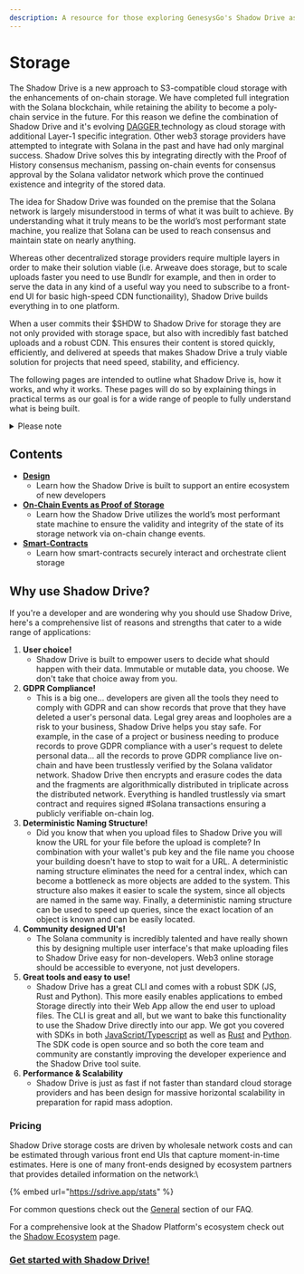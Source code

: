 ```yaml
---
description: A resource for those exploring GenesysGo's Shadow Drive as a storage solution.
---
```


# Storage

The Shadow Drive is a new approach to S3-compatible cloud storage with the enhancements of on-chain storage. We have completed full integration with the Solana blockchain, while retaining the ability to become a poly-chain service in the future. For this reason we define the combination of Shadow Drive and it's evolving [DAGGER ](../dagger.md)technology as cloud storage with additional Layer-1 specific integration. Other web3 storage providers have attempted to integrate with Solana in the past and have had only marginal success. Shadow Drive solves this by integrating directly with the Proof of History consensus mechanism, passing on-chain events for consensus approval by the Solana validator network which prove the continued existence and integrity of the stored data.

The idea for Shadow Drive was founded on the premise that the Solana network is largely misunderstood in terms of what it was built to achieve. By understanding what it truly means to be the world’s most performant state machine, you realize that Solana can be used to reach consensus and maintain state on nearly anything.

Whereas other decentralized storage providers require multiple layers in order to make their solution viable (i.e. Arweave does storage, but to scale uploads faster you need to use Bundlr for example, and then in order to serve the data in any kind of a useful way you need to subscribe to a front-end UI for basic high-speed CDN functionaility), Shadow Drive builds everything in to one platform.

When a user commits their $SHDW to Shadow Drive for storage they are not only provided with storage space, but also with incredibly fast batched uploads and a robust CDN. This ensures their content is stored quickly, efficiently, and delivered at speeds that makes Shadow Drive a truly viable solution for projects that need speed, stability, and efficiency.

The following pages are intended to outline what Shadow Drive is, how it works, and why it works. These pages will do so by explaining things in practical terms as our goal is for a wide range of people to fully understand what is being built.

<details>

<summary>Please note</summary>

_This resource assumes some basic knowledge of GenesysGo and the Solana architecture as a whole. If you aren’t familiar with Solana’s architecture, then it is highly recommended to spend some time learning about how Solana validators store “Account State”, what “AccountsDB” is, and what goes into the creation of “on-chain accounts.” Please see the Solana Discord (discord.gg/solana) and check out the dev-resources channel to learn more._

</details>

## **Contents**

* [**Design**](design.md)
  * Learn how the Shadow Drive is built to support an entire ecosystem of new developers
* [**On-Chain Events as Proof of Storage**](on-chain-proofs.md)
  * Learn how the Shadow Drive utilizes the world’s most performant state machine to ensure the validity and integrity of the state of its storage network via on-chain change events.
* [**Smart-Contracts**](smart-contracts.md)
  * Learn how smart-contracts securely interact and orchestrate client storage

## **Why use Shadow Drive?**

If you're a developer and are wondering why you should use Shadow Drive, here's a comprehensive list of reasons and strengths that cater to a wide range of applications:

1. **User choice!**
   * Shadow Drive is built to empower users to decide what should happen with their data. Immutable or mutable data, you choose. We don't take that choice away from you.
2. **GDPR Compliance!**
   * This is a big one... developers are given all the tools they need to comply with GDPR and can show records that prove that they have deleted a user's personal data. Legal grey areas and loopholes are a risk to your business, Shadow Drive helps you stay safe. For example, in the case of a project or business needing to produce records to prove GDPR compliance with a user's request to delete personal data... all the records to prove GDPR compliance live on-chain and have been trustlessly verified by the Solana validator network. Shadow Drive then encrypts and erasure codes the data and the fragments are algorithmically distributed in triplicate across the distributed network. Everything is handled trustlessly via smart contract and requires signed #Solana transactions ensuring a publicly verifiable on-chain log.
3. **Deterministic Naming Structure!**
   * Did you know that when you upload files to Shadow Drive you will know the URL for your file before the upload is complete? In combination with your wallet's pub key and the file name you choose your building doesn't have to stop to wait for a URL. A deterministic naming structure eliminates the need for a central index, which can become a bottleneck as more objects are added to the system. This structure also makes it easier to scale the system, since all objects are named in the same way. Finally, a deterministic naming structure can be used to speed up queries, since the exact location of an object is known and can be easily located.
4. **Community designed UI's!**
   * The Solana community is incredibly talented and have really shown this by designing multiple user interface's that make uploading files to Shadow Drive easy for non-developers. Web3 online storage should be accessible to everyone, not just developers.
5. **Great tools and easy to use!**
   * Shadow Drive has a great CLI and comes with a robust SDK (JS, Rust and Python). This more easily enables applications to embed Storage directly into their Web App allow the end user to upload files. The CLI is great and all, but we want to bake this functionality to use the Shadow Drive directly into our app. We got you covered with SDKs in both [JavaScript/Typescript](../../build/shadow-drive/sdk-javascript.md) as well as [Rust](../../build/shadow-drive/sdk-rust.md) and [Python](../../build/shadow-drive/sdk-python.md). The SDK code is open source and so both the core team and community are constantly improving the developer experience and the Shadow Drive tool suite.
6. **Performance & Scalability**
   * Shadow Drive is just as fast if not faster than standard cloud storage providers and has been design for massive horizontal scalability in preparation for rapid mass adoption.

### Pricing

Shadow Drive storage costs are driven by wholesale network costs and can be estimated through various front end UIs that capture moment-in-time estimates. Here is one of many front-ends designed by ecosystem partners that provides detailed information on the network:\


{% embed url="https://sdrive.app/stats" %}

For common questions check out the [General](../../build/shadow-drive/support-and-faq.md) section of our FAQ.

For a comprehensive look at the Shadow Platform's ecosystem check out the [Shadow Ecosystem](../../build/shadow-drive/community-mainted-uis.md) page.

### [**Get started with Shadow Drive!**](../../build/shadow-drive/)
